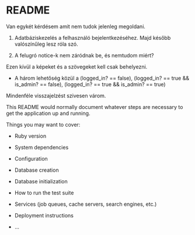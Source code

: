 # README

Van egykét kérdésem amit nem tudok jelenleg megoldani.

1. Adatbáziskezelés a felhasználó bejelentkezéséhez. Majd később valószínűleg lesz róla szó.

2. A felugró notice-k nem záródnak be, és nemtudom miért?

Ezen kívül a képeket és a szövegeket kell csak behelyezni.

* A három lehetőség közül a (logged_in? == false), (logged_in? == true && is_admin? == false), (logged_in? == true  && is_admin? == true)

Mindenféle visszajelzést szivesen várom.




This README would normally document whatever steps are necessary to get the
application up and running.

Things you may want to cover:

* Ruby version

* System dependencies

* Configuration

* Database creation

* Database initialization

* How to run the test suite

* Services (job queues, cache servers, search engines, etc.)

* Deployment instructions

* ...

